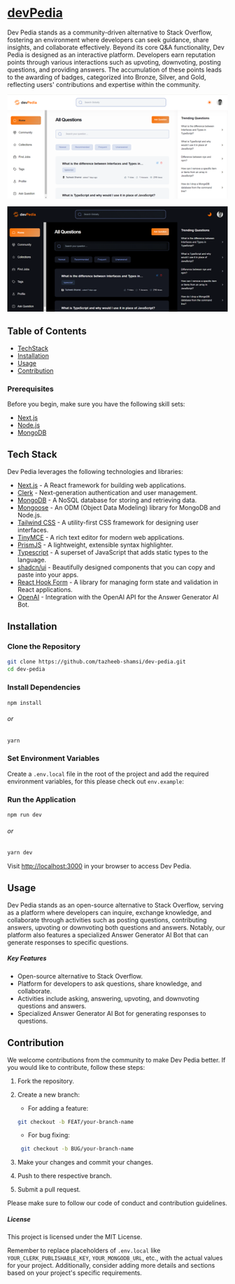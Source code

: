 # [devPedia](https://thedevpedia.vercel.app/)

Dev Pedia stands as a community-driven alternative to Stack Overflow, fostering an environment where developers can seek guidance, share insights, and collaborate effectively. Beyond its core Q&A functionality, Dev Pedia is designed as an interactive platform. Developers earn reputation points through various interactions such as upvoting, downvoting, posting questions, and providing answers. The accumulation of these points leads to the awarding of badges, categorized into Bronze, Silver, and Gold, reflecting users' contributions and expertise within the community.


![Dev Pedia](public/assets/devPedia-light.png)

![Dev Pedia Logo](public/assets/devPedia-dark.png)


## Table of Contents

- [TechStack](#tech-stack)
- [Installation](#installation)
- [Usage](#usage)
- [Contribution](#contribution)

### Prerequisites

Before you begin, make sure you have the following skill sets:

- [Next.js](https://nextjs.org/)
- [Node.js](https://nodejs.org/)
- [MongoDB](https://www.mongodb.com/)

## Tech Stack

Dev Pedia leverages the following technologies and libraries:

- [Next.js](https://nextjs.org/) - A React framework for building web applications.
- [Clerk](https://docs.clerk.dev/) - Next-generation authentication and user management.
- [MongoDB](https://www.mongodb.com/) - A NoSQL database for storing and retrieving data.
- [Mongoose](https://mongoosejs.com/) - An ODM (Object Data Modeling) library for MongoDB and Node.js.
- [Tailwind CSS](https://tailwindcss.com/) - A utility-first CSS framework for designing user interfaces.
- [TinyMCE](https://www.tiny.cloud/) - A rich text editor for modern web applications.
- [PrismJS](https://prismjs.com/) - A lightweight, extensible syntax highlighter.
- [Typescript](https://www.typescriptlang.org) - A superset of JavaScript that adds static types to the language.
- [shadcn/ui](https://ui.shadcn.com) - Beautifully designed components that you can copy and paste into your apps.
- [React Hook Form](https://react-hook-form.com/) - A library for managing form state and validation in React applications.
- [OpenAI](https://beta.openai.com/) - Integration with the OpenAI API for the Answer Generator AI Bot.

## Installation

### Clone the Repository

```bash
git clone https://github.com/tazheeb-shamsi/dev-pedia.git
cd dev-pedia
```

### Install Dependencies

```bash
npm install
```

###### or

 ```bash
 yarn
 ```

### Set Environment Variables

Create a ```.env.local``` file in the root of the project and add the required environment variables, for this please check out ```env.example```:

### Run the Application

```bash
npm run dev
```

###### or

 ```bash
 yarn dev
 ```

Visit <http://localhost:3000> in your browser to access Dev Pedia.

## Usage

Dev Pedia stands as an open-source alternative to Stack Overflow, serving as a platform where developers can inquire, exchange knowledge, and collaborate through activities such as posting questions, contributing answers, upvoting or downvoting both questions and answers. Notably, our platform also features a specialized Answer Generator AI Bot that can generate responses to specific questions.

##### Key Features

- Open-source alternative to Stack Overflow.
- Platform for developers to ask questions, share knowledge, and collaborate.
- Activities include asking, answering, upvoting, and downvoting questions and answers.
- Specialized Answer Generator AI Bot for generating responses to questions.

## Contribution

We welcome contributions from the community to make Dev Pedia better. If you would like to contribute, follow these steps:

1. Fork the repository.
2. Create a new branch:

   - For adding a feature:

    ```bash
    git checkout -b FEAT/your-branch-name
    ```

   - For bug fixing:

    ```bash
     git checkout -b BUG/your-branch-name
     ```

3. Make your changes and commit your changes.
4. Push to there respective branch.
5. Submit a pull request.

Please make sure to follow our code of conduct and contribution guidelines.

##### License

This project is licensed under the MIT License.

Remember to replace placeholders of ```.env.local``` like
`YOUR_CLERK_PUBLISHABLE_KEY`, `YOUR_MONGODB_URL`, etc., with the actual values for your project. Additionally, consider adding more details and sections based on your project's specific requirements.
